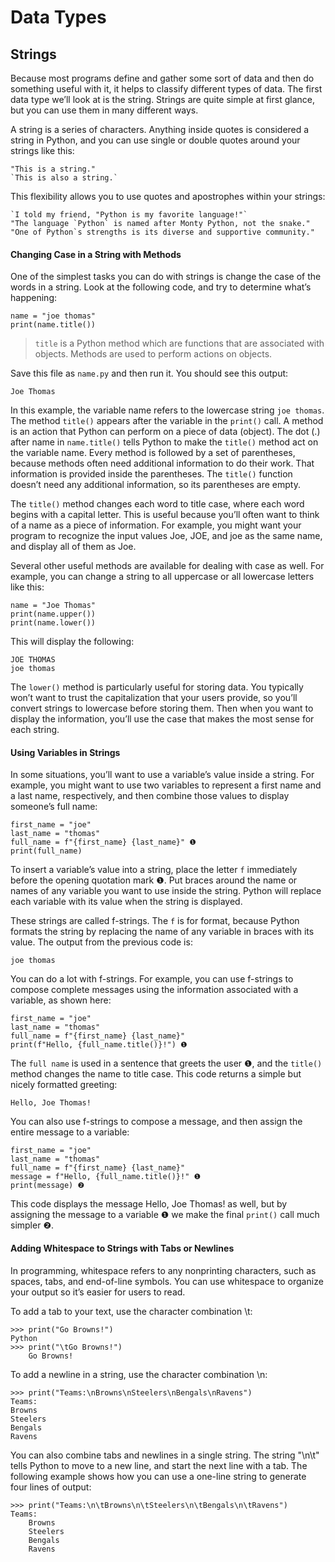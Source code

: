 # Data Types

## Strings

Because most programs define and gather some sort of data and then do something useful with it, it helps to classify different types of data. The first data type we’ll look at is the string. Strings are quite simple at first glance, but you can use them in many different ways.

A string is a series of characters. Anything inside quotes is considered a string in Python, and you can use single or double quotes around your strings like this:

```
"This is a string."
`This is also a string.`
```

This flexibility allows you to use quotes and apostrophes within your strings:

```
`I told my friend, "Python is my favorite language!"`
"The language `Python` is named after Monty Python, not the snake."
"One of Python`s strengths is its diverse and supportive community."
```

#### Changing Case in a String with Methods

One of the simplest tasks you can do with strings is change the case of the words in a string. Look at the following code, and try to determine what’s happening:

```
name = "joe thomas"
print(name.title())
```

>`title` is a Python method which are functions that are associated with objects. Methods are used to perform actions on objects.

Save this file as `name.py` and then run it. You should see this output:

```
Joe Thomas
```

In this example, the variable name refers to the lowercase string `joe thomas`. The method `title()` appears after the variable in the `print()` call. A method is an action that Python can perform on a piece of data (object). The dot (.) after name in `name.title()` tells Python to make the `title()` method act on the variable name. Every method is followed by a set of parentheses, because methods often need additional information to do their work. That information is provided inside the parentheses. The `title()` function doesn’t need any additional information, so its parentheses are empty.

The `title()` method changes each word to title case, where each word begins with a capital letter. This is useful because you’ll often want to think of a name as a piece of information. For example, you might want your program to recognize the input values Joe, JOE, and joe as the same name, and display all of them as Joe.

Several other useful methods are available for dealing with case as well. For example, you can change a string to all uppercase or all lowercase letters like this:

```
name = "Joe Thomas"
print(name.upper())
print(name.lower())
```

This will display the following:

```
JOE THOMAS 
joe thomas
```

The `lower()` method is particularly useful for storing data. You typically won’t want to trust the capitalization that your users provide, so you’ll convert strings to lowercase before storing them. Then when you want to display the information, you’ll use the case that makes the most sense for each string.

#### Using Variables in Strings

In some situations, you’ll want to use a variable’s value inside a string. For example, you might want to use two variables to represent a first name and a last name, respectively, and then combine those values to display someone’s full name:

```
first_name = "joe"
last_name = "thomas"
full_name = f"{first_name} {last_name}" ❶ 
print(full_name)
```

To insert a variable’s value into a string, place the letter `f` immediately before the opening quotation mark ❶. Put braces around the name or names of any variable you want to use inside the string. Python will replace each variable with its value when the string is displayed.

These strings are called f-strings. The `f` is for format, because Python formats the string by replacing the name of any variable in braces with its value. The output from the previous code is:

```
joe thomas
```

You can do a lot with f-strings. For example, you can use f-strings to compose complete messages using the information associated with a variable, as shown here:

```
first_name = "joe"
last_name = "thomas"
full_name = f"{first_name} {last_name}"
print(f"Hello, {full_name.title()}!") ❶ 
```

The `full name` is used in a sentence that greets the user ❶, and the `title()` method changes the name to title case. This code returns a simple but nicely formatted greeting:

```
Hello, Joe Thomas!
```

You can also use f-strings to compose a message, and then assign the entire message to a variable:

```
first_name = "joe"
last_name = "thomas"
full_name = f"{first_name} {last_name}"
message = f"Hello, {full_name.title()}!" ❶ 
print(message) ❷ 
```

This code displays the message Hello, Joe Thomas! as well, but by assigning the message to a variable ❶ we make the final `print()` call much simpler ❷.

#### Adding Whitespace to Strings with Tabs or Newlines

In programming, whitespace refers to any nonprinting characters, such as spaces, tabs, and end-of-line symbols. You can use whitespace to organize your output so it’s easier for users to read.

To add a tab to your text, use the character combination \t:

```
>>> print("Go Browns!")
Python
>>> print("\tGo Browns!")
    Go Browns!
```

To add a newline in a string, use the character combination \n:

```
>>> print("Teams:\nBrowns\nSteelers\nBengals\nRavens")
Teams:
Browns
Steelers
Bengals
Ravens
```

You can also combine tabs and newlines in a single string. The string "\n\t" tells Python to move to a new line, and start the next line with a tab. The following example shows how you can use a one-line string to generate four lines of output:

```
>>> print("Teams:\n\tBrowns\n\tSteelers\n\tBengals\n\tRavens")
Teams:
    Browns
    Steelers
    Bengals
    Ravens
```